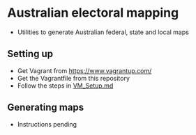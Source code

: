 # Australian electoral mapping

* Utilities to generate Australian federal, state and local maps

## Setting up
* Get Vagrant from https://www.vagrantup.com/
* Get the Vagrantfile from this repository
* Follow the steps in [VM_Setup.md](VM_Setup.md)

## Generating maps
* Instructions pending